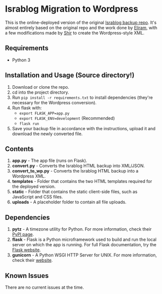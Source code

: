 # Israblog Migration to Wordpress

This is the online-deployed version of the original [Israblog backup repo](https://github.com/eliramk/israblog). It's almost entirely based on the original repo and the work done by [Eliram](https://github.com/eliramk), with a few modifications made by [Shir](https://github.com/shirblc) to create the Wordpress-style XML.

## Requirements

- Python 3

## Installation and Usage (Source directory!)

1. Download or clone the repo.
3. cd into the project directory.
4. Run ```pip install -r requirements.txt``` to install dependencies (they're necessary for the Wordpress conversion).
5. Run flask with:
    - ```export FLASK_APP=app.py```
    - ```export FLASK_ENV=development``` (Recommended)
    - ```flask run```
7. Save your backup file in accordance with the instructions, upload it and download the newly converted file.

## Contents

1. **app.py** - The app file (runs on Flask).
2. **convert.py** - Converts the Israblog HTML backup into XML/JSON.
3. **convert_to_wp.py** - Converts the Israblog HTML backup into a Wordpress XML.
4. **templates** - Folder that contains the two HTML templates required for the deployed version.
5. **static** - Folder that contains the static client-side files, such as JavaScript and CSS files.
6. **uploads** - A placeholder folder to contain all file uploads.

## Dependencies

1. **pytz** - A timezone utility for Python. For more information, check their [PyPI page](https://pypi.org/project/pytz/).
2. **flask** - Flask is a Python microframework used to build and run the local server on which the app is running. For full Flask documentation, try the [Flask website](https://flask.palletsprojects.com/en/1.1.x/).
3. **gunicorn** - A Python WSGI HTTP Server for UNIX. For more information, check their [website](https://gunicorn.org).

## Known Issues

There are no current issues at the time.
